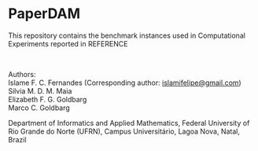 # PaperDAM

This repository contains the benchmark instances used in Computational Experiments reported in REFERENCE

<br>

Authors: <br>
Islame F. C. Fernandes (Corresponding author: islamifelipe@gmail.com) <br>
Silvia M. D. M. Maia <br>
Elizabeth F. G. Goldbarg <br>
Marco C. Goldbarg <br>

Department of Informatics and Applied Mathematics, Federal University of Rio Grande do Norte (UFRN), Campus Universitário, Lagoa Nova, Natal, Brazil
